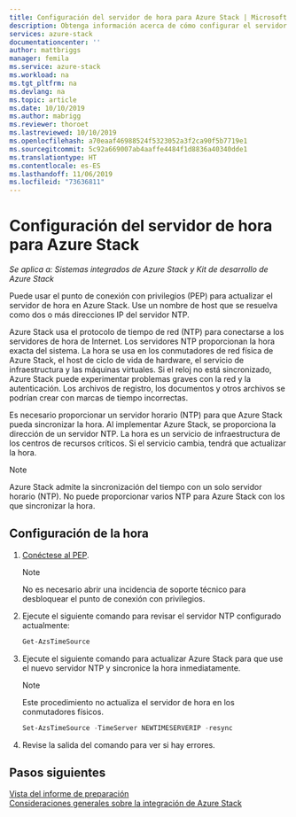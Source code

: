 ```yaml
---
title: Configuración del servidor de hora para Azure Stack | Microsoft Docs
description: Obtenga información acerca de cómo configurar el servidor de hora para Azure Stack.
services: azure-stack
documentationcenter: ''
author: mattbriggs
manager: femila
ms.service: azure-stack
ms.workload: na
ms.tgt_pltfrm: na
ms.devlang: na
ms.topic: article
ms.date: 10/10/2019
ms.author: mabrigg
ms.reviewer: thoroet
ms.lastreviewed: 10/10/2019
ms.openlocfilehash: a70eaaf46988524f5323052a3f2ca90f5b7719e1
ms.sourcegitcommit: 5c92a669007ab4aaffe4484f1d8836a40340dde1
ms.translationtype: HT
ms.contentlocale: es-ES
ms.lasthandoff: 11/06/2019
ms.locfileid: "73636811"
---
```

# <a name="configure-the-time-server-for-azure-stack"></a>Configuración del servidor de hora para Azure Stack

*Se aplica a: Sistemas integrados de Azure Stack y Kit de desarrollo de Azure Stack*  

Puede usar el punto de conexión con privilegios (PEP) para actualizar el servidor de hora en Azure Stack. Use un nombre de host que se resuelva como dos o más direcciones IP del servidor NTP.

Azure Stack usa el protocolo de tiempo de red (NTP) para conectarse a los servidores de hora de Internet. Los servidores NTP proporcionan la hora exacta del sistema. La hora se usa en los conmutadores de red física de Azure Stack, el host de ciclo de vida de hardware, el servicio de infraestructura y las máquinas virtuales. Si el reloj no está sincronizado, Azure Stack puede experimentar problemas graves con la red y la autenticación. Los archivos de registro, los documentos y otros archivos se podrían crear con marcas de tiempo incorrectas.

Es necesario proporcionar un servidor horario (NTP) para que Azure Stack pueda sincronizar la hora. Al implementar Azure Stack, se proporciona la dirección de un servidor NTP. La hora es un servicio de infraestructura de los centros de recursos críticos. Si el servicio cambia, tendrá que actualizar la hora.

> [!NOTE]
> Azure Stack admite la sincronización del tiempo con un solo servidor horario (NTP). No puede proporcionar varios NTP para Azure Stack con los que sincronizar la hora.

## <a name="configure-time"></a>Configuración de la hora

1. [Conéctese al PEP](azure-stack-privileged-endpoint.md). 
    > [!Note]  
    > No es necesario abrir una incidencia de soporte técnico para desbloquear el punto de conexión con privilegios.

2. Ejecute el siguiente comando para revisar el servidor NTP configurado actualmente:

    ```PowerShell
    Get-AzsTimeSource
    ```

3. Ejecute el siguiente comando para actualizar Azure Stack para que use el nuevo servidor NTP y sincronice la hora inmediatamente.

    > [!Note]  
    > Este procedimiento no actualiza el servidor de hora en los conmutadores físicos.

    ```PowerShell
    Set-AzsTimeSource -TimeServer NEWTIMESERVERIP -resync
    ```

4. Revise la salida del comando para ver si hay errores.


## <a name="next-steps"></a>Pasos siguientes

[Vista del informe de preparación](azure-stack-validation-report.md)  
[Consideraciones generales sobre la integración de Azure Stack](azure-stack-datacenter-integration.md)  

